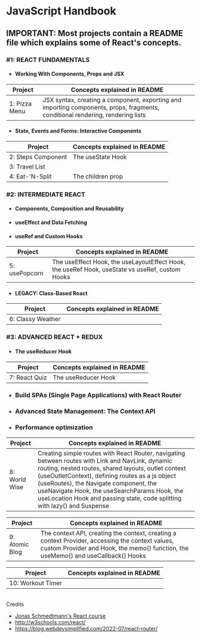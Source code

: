 # JavaScript Handbook

## IMPORTANT: Most projects contain a README file which explains some of React's concepts.

### #1: REACT FUNDAMENTALS

- #### Working With Components, Props and JSX

| Project       | Concepts explained in README                                                                                                   |
|---------------|--------------------------------------------------------------------------------------------------------------------------------|
| 1: Pizza Menu | JSX syntax, creating a component, exporting and importing components, props, fragments, conditional rendering, rendering lists |

- #### State, Events and Forms: Interactive Components

| Project                 | Concepts explained in README |
|-------------------------|------------------------------|
| 2: Steps Component<br/> | The useState Hook            |
| 3: Travel List          |                              |
| 4: Eat-'N-Split         | The children prop            |

### #2: INTERMEDIATE REACT

- #### Components, Composition and Reusability
- #### useEffect and Data Fetching
- #### useRef and Custom Hooks

| Project       | Concepts explained in README                                                                    |
|---------------|-------------------------------------------------------------------------------------------------|
| 5: usePopcorn | The useEffect Hook, the useLayoutEffect Hook, the useRef Hook, useState vs useRef, custom Hooks |

- #### LEGACY: Class-Based React

| Project           | Concepts explained in README |
|-------------------|------------------------------|
| 6: Classy Weather |                              |

### #3: ADVANCED REACT + REDUX

- #### The useReducer Hook

| Project       | Concepts explained in README |
|---------------|------------------------------|
| 7: React Quiz | The useReducer Hook          |

- ### Build SPAs (Single Page Applications) with React Router
- ### Advanced State Management: The Context API
- ### Performance optimization

| Project       | Concepts explained in README                                                                                                                                                                                                                                                                                                                                                      |
|---------------|-----------------------------------------------------------------------------------------------------------------------------------------------------------------------------------------------------------------------------------------------------------------------------------------------------------------------------------------------------------------------------------|
| 8: World Wise | Creating simple routes with React Router, navigating between routes with Link and NavLink, dynamic routing, nested routes, shared layouts, outlet context (useOutletContext), defining routes as a js object (useRoutes), the Navigate component, the useNavigate Hook, the useSearchParams Hook, the useLocation Hook and passing state, code splitting with lazy() and Suspense |

| Project        | Concepts explained in README                                                                                                                                                           |
|----------------|----------------------------------------------------------------------------------------------------------------------------------------------------------------------------------------|
| 9: Atomic Blog | The context API, creating the context, creating a context Provider, accessing the context values, custom Provider and Hook, the memo() function, the useMemo() and useCallback() Hooks |

| Project           | Concepts explained in README |
|-------------------|------------------------------|
| 10: Workout Timer |                              |
<br>
Credits

- [Jonas Schmedtmann's React course](https://www.udemy.com/course/the-ultimate-react-course/)
- http://w3schools.com/react/
- https://blog.webdevsimplified.com/2022-07/react-router/
